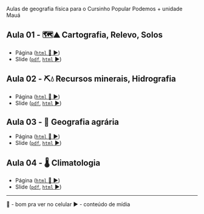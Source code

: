 Aulas de geografia física para o Cursinho Popular Podemos + unidade Mauá

## Aula 01 - 🗺️:mountain: Cartografia, Relevo, Solos

- Página ([`html` :iphone: :arrow_forward:](aulas/aula01/aula01.html))
- Slide ([`pdf`](aulas/aula01/aula01-slide.pdf), [`html` :arrow_forward:](aulas/aula01/aula01-slide.html))

## Aula 02 - ⛏️💧 Recursos minerais, Hidrografia

- Página ([`html` :iphone: :arrow_forward:](aulas/aula02/aula02.html))
- Slide ([`pdf`](aulas/aula02/aula02-slide.pdf), [`html` :arrow_forward:](aulas/aula02/aula02-slide.html))

## Aula 03 - :seedling: Geografia agrária

- Página ([`html` :iphone: :arrow_forward:](aulas/aula03/aula03.html))
- Slide ([`pdf`](aulas/aula03/aula03-slide.pdf), [`html` :arrow_forward:](aulas/aula03/aula03-slide.html))

## Aula 04 - :thermometer: Climatologia

- Página ([`html` :iphone: :arrow_forward:](aulas/aula04/aula04.html))
- Slide ([`pdf`](aulas/aula04/aula04-slide.pdf), [`html` :arrow_forward:](aulas/aula04/aula04-slide.html))

---

:iphone: - bom pra ver no celular
:arrow_forward: - conteúdo de mídia